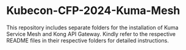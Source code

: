 # Kubecon-CFP-2024-Kuma-Mesh

This repository includes separate folders for the installation of Kuma Service Mesh and Kong API Gateway. Kindly refer to the respective README files in their respective folders for detailed instructions. 
